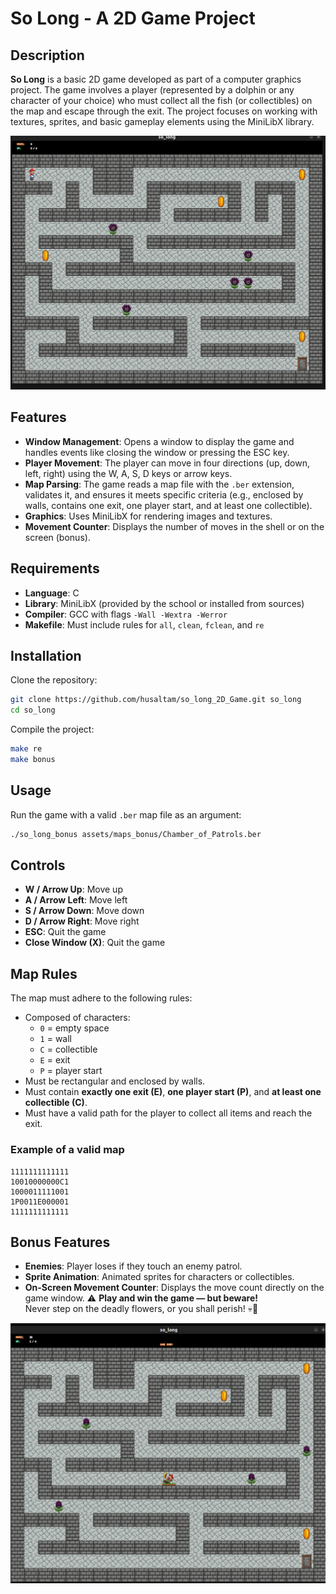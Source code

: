 # So Long - A 2D Game Project

## Description

**So Long** is a basic 2D game developed as part of a computer graphics project. The game involves a player (represented by a dolphin or any character of your choice) who must collect all the fish (or collectibles) on the map and escape through the exit. The project focuses on working with textures, sprites, and basic gameplay elements using the MiniLibX library.

![Screenshot](Documantation/2025-06-10.png)

## Features

- **Window Management**: Opens a window to display the game and handles events like closing the window or pressing the ESC key.
- **Player Movement**: The player can move in four directions (up, down, left, right) using the W, A, S, D keys or arrow keys.
- **Map Parsing**: The game reads a map file with the `.ber` extension, validates it, and ensures it meets specific criteria (e.g., enclosed by walls, contains one exit, one player start, and at least one collectible).
- **Graphics**: Uses MiniLibX for rendering images and textures.
- **Movement Counter**: Displays the number of moves in the shell or on the screen (bonus).

## Requirements

- **Language**: C
- **Library**: MiniLibX (provided by the school or installed from sources)
- **Compiler**: GCC with flags `-Wall -Wextra -Werror`
- **Makefile**: Must include rules for `all`, `clean`, `fclean`, and `re`

## Installation

Clone the repository:

```bash
git clone https://github.com/husaltam/so_long_2D_Game.git so_long
cd so_long
```

Compile the project:

```bash
make re
make bonus
```

## Usage

Run the game with a valid `.ber` map file as an argument:

```bash
./so_long_bonus assets/maps_bonus/Chamber_of_Patrols.ber
```

## Controls

- **W / Arrow Up**: Move up  
- **A / Arrow Left**: Move left  
- **S / Arrow Down**: Move down  
- **D / Arrow Right**: Move right  
- **ESC**: Quit the game  
- **Close Window (X)**: Quit the game

## Map Rules

The map must adhere to the following rules:

- Composed of characters:  
  - `0` = empty space  
  - `1` = wall  
  - `C` = collectible  
  - `E` = exit  
  - `P` = player start
- Must be rectangular and enclosed by walls.
- Must contain **exactly one exit (E)**, **one player start (P)**, and **at least one collectible (C)**.
- Must have a valid path for the player to collect all items and reach the exit.

### Example of a valid map

```
1111111111111
10010000000C1
1000011111001
1P0011E000001
1111111111111
```

## Bonus Features

- **Enemies**: Player loses if they touch an enemy patrol.
- **Sprite Animation**: Animated sprites for characters or collectibles.
- **On-Screen Movement Counter**: Displays the move count directly on the game window.
⚠️ **Play and win the game — but beware!**  
Never step on the deadly flowers, or you shall perish! 💀🌸

![Screenshot](Documantation/2025-06-10-02.png)

